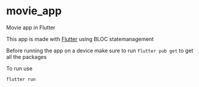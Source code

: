 # movie_app
Movie app in Flutter

This app is made with [Flutter](https://flutter.dev/docs/get-started/install) using BLOC statemanagement

Before running the app on a device make sure to run `flutter pub get` to get all the packages

To run use 

`flutter run`